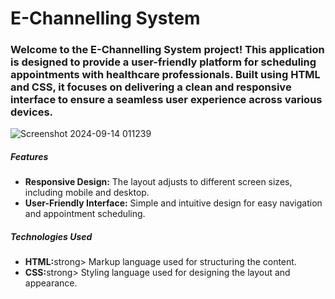 <h1>E-Channelling System</h1>
<h3>Welcome to the E-Channelling System project! This application is designed to provide a user-friendly platform for scheduling appointments with healthcare professionals. Built using HTML and CSS, it focuses on delivering a clean and responsive interface to ensure a seamless user experience across various devices.
</h3>

![Screenshot 2024-09-14 011239](https://github.com/user-attachments/assets/49cb256f-5136-4944-aef9-fca8df6ea072)

<h5>Features</h5>
<ul>
  <li><strong>Responsive Design:</strong> The layout adjusts to different screen sizes, including mobile and desktop.</li>
  <li><strong>User-Friendly Interface:</strong> Simple and intuitive design for easy navigation and appointment scheduling.</li>
</ul>

<h5>Technologies Used</h5>
<ul>
  <li><strong>HTML:</strong>strong> Markup language used for structuring the content.</li>
  <li><strong>CSS:</strong>strong> Styling language used for designing the layout and appearance.</li>
</ul>
